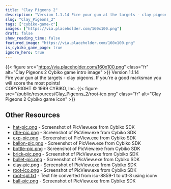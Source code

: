 ```yaml
---
title: "Clay Pigeons 2"
description: "Version 1.1.14 Fire your gun at the targets - clay pigeons. If you're a good marksman you will score the most points! COPYRIGHT © 1999 CYBIKO, Inc. "
slug: "Clay_Pigeons_2"
tags: ["cybiko-game-c"]
images: ["https://via.placeholder.com/160x100.png"]
draft: false
show_reading_time: false
featured_image: "https://via.placeholder.com/160x100.png"
is_cybiko_game_page: true
ignore_hero: true
---
```

{{< figure src="https://via.placeholder.com/160x100.png" class="fr" alt="Clay Pigeons 2 Cybiko game intro image" >}}
Version 1.1.14 \
Fire your gun at the targets - clay pigeons. If you're a good marksman you will score the most points! \
COPYRIGHT © 1999 CYBIKO, Inc. {{< figure src="/public/resources/Clay_Pigeons_2/root-ico.png" class="fr" alt="Clay Pigeons 2 Cybiko game icon" >}}

## Other Resources
* [hat-pic.png](/public/resources/Clay_Pigeons_2/hat-pic.png) - Screenshot of PicView.exe from Cybiko SDK
* [rifle-pic.png](/public/resources/Clay_Pigeons_2/rifle-pic.png) - Screenshot of PicView.exe from Cybiko SDK
* [exp-pic.png](/public/resources/Clay_Pigeons_2/exp-pic.png) - Screenshot of PicView.exe from Cybiko SDK
* [ballon-pic.png](/public/resources/Clay_Pigeons_2/ballon-pic.png) - Screenshot of PicView.exe from Cybiko SDK
* [bottle-pic.png](/public/resources/Clay_Pigeons_2/bottle-pic.png) - Screenshot of PicView.exe from Cybiko SDK
* [brick-pic.png](/public/resources/Clay_Pigeons_2/brick-pic.png) - Screenshot of PicView.exe from Cybiko SDK
* [bullet-pic.png](/public/resources/Clay_Pigeons_2/bullet-pic.png) - Screenshot of PicView.exe from Cybiko SDK
* [clay-pic.png](/public/resources/Clay_Pigeons_2/clay-pic.png) - Screenshot of PicView.exe from Cybiko SDK
* [root-ico.png](/public/resources/Clay_Pigeons_2/root-ico.png) - Screenshot of PicView.exe from Cybiko SDK
* [root-spl.txt](/public/resources/Clay_Pigeons_2/root-spl.txt) - Text file converted from iso-8859-1 to utf-8 using iconv
* [ball-pic.png](/public/resources/Clay_Pigeons_2/ball-pic.png) - Screenshot of PicView.exe from Cybiko SDK
